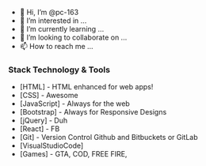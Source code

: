 - 👋 Hi, I’m @pc-163
- 👀 I’m interested in ...
- 🌱 I’m currently learning ...
- 💞️ I’m looking to collaborate on ...
- 📫 How to reach me ...

<!---
pc-163/pc-163 is a ✨ special ✨ repository because its `README.md` (this file) appears on your GitHub profile.
You can click the Preview link to take a look at your changes.
--->

<h3>Stack Technology & Tools</h3>
<ul>
<li>[HTML] - HTML enhanced for web apps!</li>
<li>[CSS] - Awesome</li>
<li>[JavaScript] - Always for the web</li>
<li>[Bootstrap] - Always for Responsive Designs</li>
<li>[jQuery] - Duh</li>
<li>[React] - FB</li>
<li>[Git] - Version Control Github and Bitbuckets or GitLab</li>
<li>[VisualStudioCode]</li>
<li>[Games] - GTA, COD, FREE FIRE, </li>
</ul>
